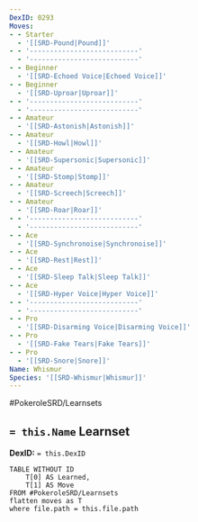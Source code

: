 ```yaml
---
DexID: 0293
Moves:
- - Starter
  - '[[SRD-Pound|Pound]]'
- - '---------------------------'
  - '---------------------------'
- - Beginner
  - '[[SRD-Echoed Voice|Echoed Voice]]'
- - Beginner
  - '[[SRD-Uproar|Uproar]]'
- - '---------------------------'
  - '---------------------------'
- - Amateur
  - '[[SRD-Astonish|Astonish]]'
- - Amateur
  - '[[SRD-Howl|Howl]]'
- - Amateur
  - '[[SRD-Supersonic|Supersonic]]'
- - Amateur
  - '[[SRD-Stomp|Stomp]]'
- - Amateur
  - '[[SRD-Screech|Screech]]'
- - Amateur
  - '[[SRD-Roar|Roar]]'
- - '---------------------------'
  - '---------------------------'
- - Ace
  - '[[SRD-Synchronoise|Synchronoise]]'
- - Ace
  - '[[SRD-Rest|Rest]]'
- - Ace
  - '[[SRD-Sleep Talk|Sleep Talk]]'
- - Ace
  - '[[SRD-Hyper Voice|Hyper Voice]]'
- - '---------------------------'
  - '---------------------------'
- - Pro
  - '[[SRD-Disarming Voice|Disarming Voice]]'
- - Pro
  - '[[SRD-Fake Tears|Fake Tears]]'
- - Pro
  - '[[SRD-Snore|Snore]]'
Name: Whismur
Species: '[[SRD-Whismur|Whismur]]'
---
```


#PokeroleSRD/Learnsets

## `= this.Name` Learnset

**DexID:** `= this.DexID`

```dataview
TABLE WITHOUT ID
    T[0] AS Learned,
    T[1] AS Move
FROM #PokeroleSRD/Learnsets
flatten moves as T
where file.path = this.file.path
```
